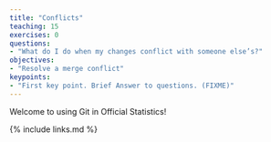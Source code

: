 ```yaml
---
title: "Conflicts"
teaching: 15
exercises: 0
questions:
- "What do I do when my changes conflict with someone else’s?"
objectives:
- "Resolve a merge conflict"
keypoints:
- "First key point. Brief Answer to questions. (FIXME)"
---
```

Welcome to using Git in Official Statistics!

{% include links.md %}